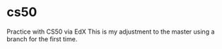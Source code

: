 # cs50
Practice with CS50 via EdX
This is my adjustment to the master using a branch for the first time. 
